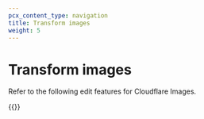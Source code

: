 ```yaml
---
pcx_content_type: navigation
title: Transform images
weight: 5
---
```


# Transform images

Refer to the following edit features for Cloudflare Images.

{{<directory-listing>}}
